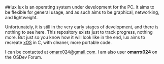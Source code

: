 
##lux
lux is an operating system under development for the PC. It aims to be flexible for general usage, and as such aims to be graphical, networking, and lightweight.  

Unfortunately, it is still in the very early stages of development, and there is nothing to see here. This repository exists just to track progress, nothing more. But just so you know how it will look like in the end, lux aims to recreate [xOS](https://github.com/omarrx024/xos) in C, with cleaner, more portable code.  

I can be contacted at omarx024@gmail.com. I am also user **omarrx024** on the OSDev Forum.  
